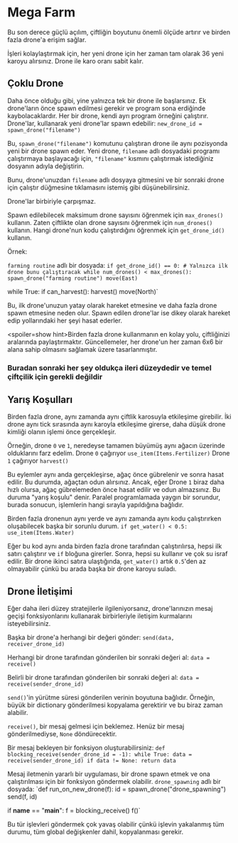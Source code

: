 # Mega Farm
Bu son derece güçlü açılım, çiftliğin boyutunu önemli ölçüde artırır ve birden fazla drone'a erişim sağlar.

İşleri kolaylaştırmak için, her yeni drone için her zaman tam olarak 36 yeni karoyu alırsınız. Drone ile karo oranı sabit kalır.

## Çoklu Drone
Daha önce olduğu gibi, yine yalnızca tek bir drone ile başlarsınız. Ek drone'ların önce spawn edilmesi gerekir ve program sona erdiğinde kaybolacaklardır. Her bir drone, kendi ayrı program örneğini çalıştırır. Drone'lar, kullanarak yeni drone'lar spawn edebilir:
`new_drone_id = spawn_drone("filename")`

Bu, `spawn_drone("filename")` komutunu çalıştıran drone ile aynı pozisyonda yeni bir drone spawn eder. Yeni drone, `filename` adlı dosyadaki programı çalıştırmaya başlayacağı için, `"filename"` kısmını çalıştırmak istediğiniz dosyanın adıyla değiştirin.

Bunu, drone'unuzdan `filename` adlı dosyaya gitmesini ve bir sonraki drone için çalıştır düğmesine tıklamasını istemiş gibi düşünebilirsiniz.

Drone'lar birbiriyle çarpışmaz.

Spawn edilebilecek maksimum drone sayısını öğrenmek için `max_drones()` kullanın.
Zaten çiftlikte olan drone sayısını öğrenmek için `num_drones()` kullanın.
Hangi drone'nun kodu çalıştırdığını öğrenmek için `get_drone_id()` kullanın.

Örnek:

`farming routine` adlı bir dosyada:
`if get_drone_id() == 0:
    # Yalnızca ilk drone bunu çalıştıracak
    while num_drones() < max_drones():
        spawn_drone("farming routine")
        move(East)`

while True:
    if can_harvest():
        harvest()
    move(North)`

Bu, ilk drone'unuzun yatay olarak hareket etmesine ve daha fazla drone spawn etmesine neden olur. Spawn edilen drone'lar ise dikey olarak hareket edip yollarındaki her şeyi hasat ederler.

<spoiler=show hint>Birden fazla drone kullanmanın en kolay yolu, çiftliğinizi aralarında paylaştırmaktır. Güncellemeler, her drone'un her zaman 6x6 bir alana sahip olmasını sağlamak üzere tasarlanmıştır.
</spoiler>

### Buradan sonraki her şey oldukça ileri düzeydedir ve temel çiftçilik için gerekli değildir

## Yarış Koşulları
Birden fazla drone, aynı zamanda aynı çiftlik karosuyla etkileşime girebilir. İki drone aynı tick sırasında aynı karoyla etkileşime girerse, daha düşük drone kimliği olanın işlemi önce gerçekleşir.

Örneğin, drone `0` ve `1`, neredeyse tamamen büyümüş aynı ağacın üzerinde olduklarını farz edelim.
Drone `0` çağırıyor
`use_item(Items.Fertilizer)`
Drone `1` çağırıyor
`harvest()`

Bu eylemler aynı anda gerçekleşirse, ağaç önce gübrelenir ve sonra hasat edilir. Bu durumda, ağaçtan odun alırsınız. Ancak, eğer Drone `1` biraz daha hızlı olursa, ağaç gübrelemeden önce hasat edilir ve odun almazsınız.
Bu duruma "yarış koşulu" denir. Paralel programlamada yaygın bir sorundur, burada sonucun, işlemlerin hangi sırayla yapıldığına bağlıdır.

Birden fazla dronenun aynı yerde ve aynı zamanda aynı kodu çalıştırırken oluşabilecek başka bir sorunlu durum.
`if get_water() < 0.5:
    use_item(Items.Water)`

Eğer bu kod aynı anda birden fazla drone tarafından çalıştırılırsa, hepsi ilk satırı çalıştırır ve `if` bloğuna girerler. Sonra, hepsi su kullanır ve çok su israf edilir.
Bir drone ikinci satıra ulaştığında, `get_water()` artık `0.5`'den az olmayabilir çünkü bu arada başka bir drone karoyu suladı.

## Drone İletişimi
Eğer daha ileri düzey stratejilerle ilgileniyorsanız, drone'larınızın mesaj geçişi fonksiyonlarını kullanarak birbirleriyle iletişim kurmalarını isteyebilirsiniz.

Başka bir drone'a herhangi bir değeri gönder:
`send(data, receiver_drone_id)`

Herhangi bir drone tarafından gönderilen bir sonraki değeri al:
`data = receive()`

Belirli bir drone tarafından gönderilen bir sonraki değeri al:
`data = receive(sender_drone_id)`

`send()`'in yürütme süresi gönderilen verinin boyutuna bağlıdır. Örneğin, büyük bir dictionary gönderilmesi kopyalama gerektirir ve bu biraz zaman alabilir.

`receive()`, bir mesaj gelmesi için beklemez. Henüz bir mesaj gönderilmediyse, `None` döndürecektir.

Bir mesaj bekleyen bir fonksiyon oluşturabilirsiniz:
`def blocking_receive(sender_drone_id = -1):
    while True:
        data = receive(sender_drone_id)
        if data != None:
            return data`

Mesaj iletmenin yararlı bir uygulaması, bir drone spawn etmek ve ona çalıştırılması için bir fonksiyon göndermek olabilir.
`drone_spawning` adlı bir dosyada:
`def run_on_new_drone(f):
    id = spawn_drone("drone_spawning")
    send(f, id)

if __name__ == "__main__":
    f = blocking_receive()
    f()`

Bu tür işlevleri göndermek çok yavaş olabilir çünkü işlevin yakalanmış tüm durumu, tüm global değişkenler dahil, kopyalanması gerekir.